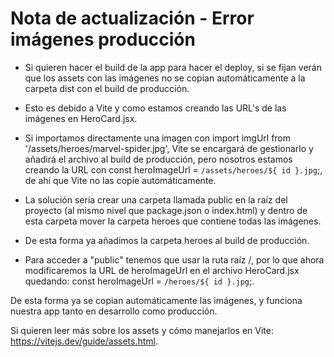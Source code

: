 # Nota de actualización - Error imágenes producción

- Si quieren hacer el build de la app para hacer el deploy, si se fijan verán que los assets con las imágenes no se copian automáticamente a la carpeta dist con el build de producción.

- Esto es debido a Vite y como estamos creando las URL's de las imágenes en HeroCard.jsx.

- Si importamos directamente una imagen con import imgUrl from '/assets/heroes/marvel-spider.jpg', Vite se encargará de gestionarlo y añadirá el archivo al build de producción, pero nosotros estamos creando la URL con const heroImageUrl = `/assets/heroes/${ id }.jpg`;, de ahí que Vite no las copie automáticamente.

- La solución sería crear una carpeta llamada public en la raíz del proyecto (al mismo nivel que package.json o index.html) y dentro de esta carpeta mover la carpeta heroes que contiene todas las imágenes.

- De esta forma ya añadimos la carpeta heroes al build de producción.

- Para acceder a "public" tenemos que usar la ruta raíz /, por lo que ahora modificaremos la URL de heroImageUrl en el archivo HeroCard.jsx quedando: const heroImageUrl = `/heroes/${ id }.jpg`;.

De esta forma ya se copian automáticamente las imágenes, y funciona nuestra app tanto en desarrollo como producción.

Si quieren leer más sobre los assets y cómo manejarlos en Vite: https://vitejs.dev/guide/assets.html.
